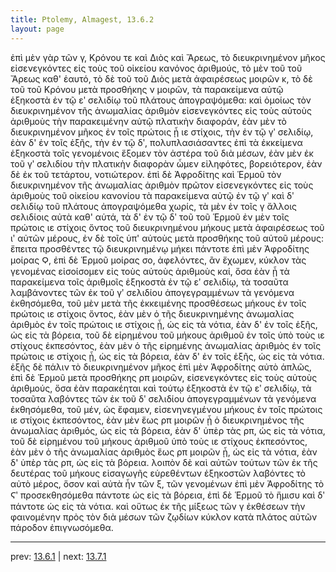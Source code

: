 ```yaml
---
title: Ptolemy, Almagest, 13.6.2
layout: page
---
```


ἐπὶ μὲν γὰρ τῶν γ, Κρόνου τε καὶ Διὸς καὶ Ἄρεως, τὸ διευκρινημένον μῆκος εἰσενεγκόντες εἰς τοὺς τοῦ οἰκείου κανόνος ἀριθμούς, τὸ μὲν τοῦ τοῦ Ἄρεως καθ' ἑαυτό, τὸ δὲ τοῦ τοῦ Διὸς μετὰ ἀφαιρέσεως μοιρῶν κ, τὸ δὲ τοῦ τοῦ Κρόνου μετὰ προσθήκης ν μοιρῶν, τὰ παρακείμενα αὐτῷ ἑξηκοστὰ ἐν τῷ εʹ σελιδίῳ τοῦ πλάτους ἀπογραψόμεθα: καὶ ὁμοίως τὸν διευκρινημένον τῆς ἀνωμαλίας ἀριθμὸν εἰσενεγκόντες εἰς τοὺς αὐτοὺς ἀριθμοὺς τὴν παρακειμένην αὐτῷ πλατικὴν διαφοράν, ἐὰν μὲν τὸ διευκρινημένον μῆκος ἐν τοῖς πρώτοις ᾖ ιε στίχοις, τὴν ἐν τῷ γʹ σελιδίῳ, ἐὰν δ' ἐν τοῖς ἑξῆς, τὴν ἐν τῷ δʹ, πολυπλασιάσαντες ἐπὶ τὰ ἐκκείμενα ἑξηκοστὰ τοῖς γενομένοις ἕξομεν τὸν ἀστέρα τοῦ διὰ μέσων, ἐὰν μὲν ἐκ τοῦ γʹ σελιδίου τὴν πλατικὴν διαφορὰν ὦμεν εἰληφότες, βορειότερον, ἐὰν δὲ ἐκ τοῦ τετάρτου, νοτιώτερον. ἐπὶ δὲ Ἀφροδίτης καὶ Ἑρμοῦ τὸν διευκρινημένον τῆς ἀνωμαλίας ἀριθμὸν πρῶτον εἰσενεγκόντες εἰς τοὺς ἀριθμοὺς τοῦ οἰκείου κανονίου τὰ παρακείμενα αὐτῷ ἐν τῷ γʹ καὶ δʹ σελιδίῳ τοῦ πλάτους ἀπογραψόμεθα χωρίς, τὰ μὲν ἐν τοῖς γ ἄλλοις σελιδίοις αὐτὰ καθ' αὑτά, τὰ δ' ἐν τῷ δʹ τοῦ τοῦ Ἑρμοῦ ἐν μὲν τοῖς πρώτοις ιε στίχοις ὄντος τοῦ διευκρινημένου μήκους μετὰ ἀφαιρέσεως τοῦ ιʹ αὐτῶν μέρους, ἐν δὲ τοῖς ὑπ' αὐτοὺς μετὰ προσθήκης τοῦ αὐτοῦ μέρους: ἔπειτα προσθέντες τῷ διευκρινημένῳ μήκει πάντοτε ἐπὶ μὲν Ἀφροδίτης μοίρας Ϙ, ἐπὶ δὲ Ἑρμοῦ μοίρας σο, ἀφελόντες, ἂν ἔχωμεν, κύκλον τὰς γενομένας εἰσοίσομεν εἰς τοὺς αὐτοὺς ἀριθμοὺς καί, ὅσα ἐὰν ᾖ τὰ παρακείμενα τοῖς ἀριθμοῖς ἑξηκοστὰ ἐν τῷ εʹ σελιδίῳ, τὰ τοσαῦτα λαμβάνοντες τῶν ἐκ τοῦ γʹ σελιδίου ἀπογεγραμμένων τὰ γενόμενα ἐκθησόμεθα, τοῦ μὲν μετὰ τῆς ἐκκειμένης προσθέσεως μήκους ἐν τοῖς πρώτοις ιε στίχοις ὄντος, ἐὰν μὲν ὁ τῆς διευκρινημένης ἀνωμαλίας ἀριθμὸς ἐν τοῖς πρώτοις ιε στίχοις ᾖ, ὡς εἰς τὰ νότια, ἐὰν δ' ἐν τοῖς ἑξῆς, ὡς εἰς τὰ βόρεια, τοῦ δὲ εἰρημένου τοῦ μήκους ἀριθμοῦ ἐν τοῖς ὑπὸ τοὺς ιε στίχους ἐκπεσόντος, ἐὰν μὲν ὁ τῆς εἰρημένης ἀνωμαλίας ἀριθμὸς ἐν τοῖς πρώτοις ιε στίχοις ᾖ, ὡς εἰς τὰ βόρεια, ἐὰν δ' ἐν τοῖς ἑξῆς, ὡς εἰς τὰ νότια. ἑξῆς δὲ πάλιν τὸ διευκρινημένον μῆκος ἐπὶ μὲν Ἀφροδίτης αὐτὸ ἁπλῶς, ἐπὶ δὲ Ἑρμοῦ μετὰ προσθήκης ρπ μοιρῶν, εἰσενεγκόντες εἰς τοὺς αὐτοὺς ἀριθμούς, ὅσα ἐὰν παρακέηται καὶ τούτῳ ἑξηκοστὰ ἐν τῷ εʹ σελιδίῳ, τὰ τοσαῦτα λαβόντες τῶν ἐκ τοῦ δʹ σελιδίου ἀπογεγραμμένων τὰ γενόμενα ἐκθησόμεθα, τοῦ μέν, ὡς ἔφαμεν, εἰσενηνεγμένου μήκους ἐν τοῖς πρώτοις ιε στίχοις ἐκπεσόντος, ἐὰν μὲν ἕως ρπ μοιρῶν ᾖ ὁ διευκρινημένος τῆς ἀνωμαλίας ἀριθμός, ὡς εἰς τὰ βόρεια, ἐὰν δ' ὑπὲρ τὰς ρπ, ὡς εἰς τὰ νότια, τοῦ δὲ εἰρημένου τοῦ μήκους ἀριθμοῦ ὑπὸ τοὺς ιε στίχους ἐκπεσόντος, ἐὰν μὲν ὁ τῆς ἀνωμαλίας ἀριθμὸς ἕως ρπ μοιρῶν ᾖ, ὡς εἰς τὰ νότια, ἐὰν δ' ὑπὲρ τὰς ρπ, ὡς εἰς τὰ βόρεια. λοιπὸν δὲ καὶ αὐτῶν τούτων τῶν ἐκ τῆς δευτέρας τοῦ μήκους εἰσαγωγῆς εὑρεθέντων ἑξηκοστῶν λαβόντες τὸ αὐτὸ μέρος, ὅσον καὶ αὐτὰ ἦν τῶν ξ, τῶν γενομένων ἐπὶ μὲν Ἀφροδίτης τὸ Ϛʹ προσεκθησόμεθα πάντοτε ὡς εἰς τὰ βόρεια, ἐπὶ δὲ Ἑρμοῦ τὸ ἥμισυ καὶ δʹ πάντοτε ὡς εἰς τὰ νότια. καὶ οὕτως ἐκ τῆς μίξεως τῶν γ ἐκθέσεων τὴν φαινομένην πρὸς τὸν διὰ μέσων τῶν ζῳδίων κύκλον κατὰ πλάτος αὐτῶν πάροδον ἐπιγνωσόμεθα. 

---

prev: [13.6.1](../13.6.1/) | next: [13.7.1](../13.7.1/)

